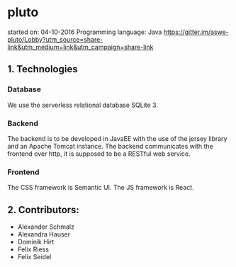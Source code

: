 # pluto

started on: 04-10-2016
Programming language: Java
https://gitter.im/aswe-pluto/Lobby?utm_source=share-link&utm_medium=link&utm_campaign=share-link


## 1. Technologies
### Database
We use the serverless relational database SQLite 3.

### Backend
The backend is to be developed in JavaEE with the use of the jersey library and an Apache Tomcat instance.
The backend communicates with the frontend over http, it is supposed to be a RESTful web service. 

### Frontend
The CSS framework is Semantic UI. The JS framework is React.


## 2. Contributors:
- Alexander Schmalz
- Alexandra Hauser
- Dominik Hirt
- Felix Riess
- Felix Seidel
